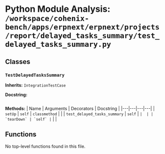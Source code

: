 # Python Module Analysis: `/workspace/cohenix-bench/apps/erpnext/erpnext/projects/report/delayed_tasks_summary/test_delayed_tasks_summary.py`

## Classes

### `TestDelayedTasksSummary`
**Inherits:** `IntegrationTestCase`


**Docstring:**
```

```

**Methods:**
| Name | Arguments | Decorators | Docstring |
|---|---|---|---|
| `setUp` | `self` | `classmethod` |  |
| `test_delayed_tasks_summary` | `self` | `` |  |
| `tearDown` | `self` | `` |  |





## Functions

No top-level functions found in this file.
